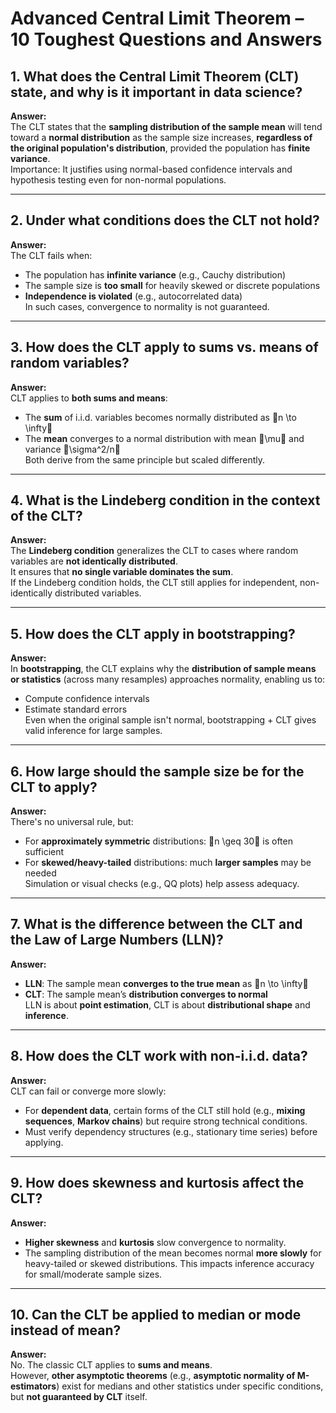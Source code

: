# Advanced Central Limit Theorem – 10 Toughest Questions and Answers

## 1. What does the Central Limit Theorem (CLT) state, and why is it important in data science?
**Answer:**  
The CLT states that the **sampling distribution of the sample mean** will tend toward a **normal distribution** as the sample size increases, **regardless of the original population's distribution**, provided the population has **finite variance**.  
Importance: It justifies using normal-based confidence intervals and hypothesis testing even for non-normal populations.

---

## 2. Under what conditions does the CLT not hold?
**Answer:**  
The CLT fails when:
- The population has **infinite variance** (e.g., Cauchy distribution)
- The sample size is **too small** for heavily skewed or discrete populations
- **Independence is violated** (e.g., autocorrelated data)  
In such cases, convergence to normality is not guaranteed.

---

## 3. How does the CLT apply to sums vs. means of random variables?
**Answer:**  
CLT applies to **both sums and means**:
- The **sum** of i.i.d. variables becomes normally distributed as n \to \infty
- The **mean** converges to a normal distribution with mean \mu and variance \sigma^2/n  
Both derive from the same principle but scaled differently.

---

## 4. What is the Lindeberg condition in the context of the CLT?
**Answer:**  
The **Lindeberg condition** generalizes the CLT to cases where random variables are **not identically distributed**.  
It ensures that **no single variable dominates the sum**.  
If the Lindeberg condition holds, the CLT still applies for independent, non-identically distributed variables.

---

## 5. How does the CLT apply in bootstrapping?
**Answer:**  
In **bootstrapping**, the CLT explains why the **distribution of sample means or statistics** (across many resamples) approaches normality, enabling us to:
- Compute confidence intervals
- Estimate standard errors  
Even when the original sample isn't normal, bootstrapping + CLT gives valid inference for large samples.

---

## 6. How large should the sample size be for the CLT to apply?
**Answer:**  
There's no universal rule, but:
- For **approximately symmetric** distributions: n \geq 30 is often sufficient  
- For **skewed/heavy-tailed** distributions: much **larger samples** may be needed  
Simulation or visual checks (e.g., QQ plots) help assess adequacy.

---

## 7. What is the difference between the CLT and the Law of Large Numbers (LLN)?
**Answer:**  
- **LLN**: The sample mean **converges to the true mean** as n \to \infty
- **CLT**: The sample mean’s **distribution converges to normal**  
LLN is about **point estimation**, CLT is about **distributional shape** and **inference**.

---

## 8. How does the CLT work with non-i.i.d. data?
**Answer:**  
CLT can fail or converge more slowly:
- For **dependent data**, certain forms of the CLT still hold (e.g., **mixing sequences**, **Markov chains**) but require strong technical conditions.
- Must verify dependency structures (e.g., stationary time series) before applying.

---

## 9. How does skewness and kurtosis affect the CLT?
**Answer:**  
- **Higher skewness** and **kurtosis** slow convergence to normality.
- The sampling distribution of the mean becomes normal **more slowly** for heavy-tailed or skewed distributions.
This impacts inference accuracy for small/moderate sample sizes.

---

## 10. Can the CLT be applied to median or mode instead of mean?
**Answer:**  
No. The classic CLT applies to **sums and means**.  
However, **other asymptotic theorems** (e.g., **asymptotic normality of M-estimators**) exist for medians and other statistics under specific conditions, but **not guaranteed by CLT** itself.
